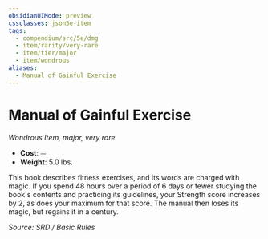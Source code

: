 ```yaml
---
obsidianUIMode: preview
cssclasses: json5e-item
tags:
  - compendium/src/5e/dmg
  - item/rarity/very-rare
  - item/tier/major
  - item/wondrous
aliases:
  - Manual of Gainful Exercise
---
```

# Manual of Gainful Exercise
*Wondrous Item, major, very rare*  

- **Cost**: ⏤
- **Weight**: 5.0 lbs.

This book describes fitness exercises, and its words are charged with magic. If you spend 48 hours over a period of 6 days or fewer studying the book's contents and practicing its guidelines, your Strength score increases by 2, as does your maximum for that score. The manual then loses its magic, but regains it in a century.

*Source: SRD / Basic Rules*